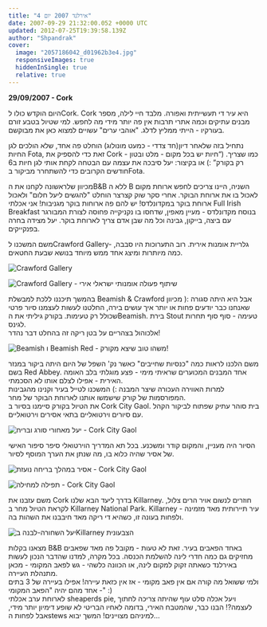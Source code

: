 ```yaml
---
title: "אירלנד 2007 יום 4"
date: 2007-09-29 21:32:00.052 +0000 UTC
updated: 2012-07-25T19:39:58.139Z
author: "Shpandrak"
cover:
  image: "2057186042_d01962b3e4.jpg"
  responsiveImages: true
  hiddenInSingle: true
  relative: true
---
```


**29/09/2007 - Cork**

היום הוקדש כולו לCork. Cork היא עיר די תעשייתית ואפורה. מלבד חיי לילה, מספר מבנים עתיקים וכמה אתרי תרבות אין פה יותר מידי מה לחפש. למי שטיול בטבע זורם בעורקיו - הייתי ממליץ לדלג. "אוהבי ערים" עשויים למצוא כאן את מבוקשם.

נתחיל בזה שלאחר דיון(חד צדדי - כמעט מונולוג) הוחלט פה אחד, שלא הולכים לגן החיות Fota, זאת כדי להספיק את Cork כמו שצריך. (“חיות יש בכל מקום - מלט ובטון - רק בקורק” :) או בקיצור: יעל סיבכה את עצמה עם הבטחה לקחת אותי לגן חיות ב6 חודשים הקרובים כדי להשתחרר מביקור בFota.

מכיוון שלראשונה לקחנו את הB&amp;B ללא ה B השניה, היינו צריכים לחפש ארוחת מקום לאכול בו את ארוחת הבוקר. אחרי סקר שוק קצרצר הוחלט "להגשים ליעל חלום" ולאכול ארוחת בוקר במקדונלדס! יש להם פה ארוחות בוקר מגניבות! אני אכלתי Full Irish Breakfast בנוסח מקדונלדס - מעיין מאפין, שדחסו בו נקניקייה פחוסה לצורת המבורגר עם ביצה, בייקון, גבינה וכל מה שבן אדם צריך לארוחת בוקר. יעל מצידה בחרה בפנקייקים.

משם המשכנו לCrawford Gallery- גלריית אומנות אירית. רוב התערוכות היו סבבה, כמה מיותרות ומיצג אחד ממש מיוחד בנושא שבעת החטאים.

![](1610174264_8393259aec.jpg "Crawford Gallery")

![](1610346844_bc83f48b34.jpg "Crawford Gallery - שיתוף פעולה אומנותי ישראלי אירי")

בהמשך תיכננו ללכת למבשלת Beamish &amp; Crawford אבל היא היתה סגורה :( מכיוון שאנחנו כבר יודעים פחות או יותר איך עושים בירה, החלטנו לעשות לעצמנו סיור פרטי שכולל רק טעימות. בקורק גיליתי את הBeamish. בירת Stout טעימה - סוף סוף תחרות לגינס.  
אלכוהול בצהריים על בטן ריקה זה בהחלט דבר נהדר!

![](2057186042_d01962b3e4.jpg "Beamish ו Beamish Red - משהו טוב שיצא מקורק!")

משם הלכנו לראות כמה "כנסיות שחייבים" כאשר נק' השפל של היום היתה ביקור במנזר בשם Red Abbey. אחד המבנים המכוערים שראיתי מימי - פצע מוגלתי בלב האומה האירית - אפילו לצלם אותו לא הסכמתי.  
למרות האווירה העכורה שיצר המבנה :) המשכנו לטייל בעיר וקנינו מהגבינות המפורסמות של קורק שישמשו אותנו לארוחת הבוקר של מחר.  
את הטיול בקורק סיימנו בסיור ב Cork City Gaol. בית סוהר עתיק שפתוח לביקור הקהל עם סיורים וירטואליים בתאי אסירים וירטואליים.

![](1611013914_d502a04ca7.jpg "יעל מאחורי סורג ובריח - Cork City Gaol")

הסיור היה מעניין, והמקום קודר ומשכנע. בכל תא המדריך הוירטואלי סיפר סיפור האישי של אסיר שהיה כלוא בו, מה שנתן את הערך המוסף לסיור.

![](1610014685_01442cb0ea.jpg "אסיר במהלך בריחה נועזת - Cork City Gaol")

![](1610785086_81195faa93.jpg "תפילה למחילה - Cork City Gaol")

משם עזבנו את Cork בדרך ליעד הבא שלנו Killarney. חוזרים לנשום אויר הרים צלול, לקראת הטיול מחר ב Killarney National Park. Killarney עיר תיירותית מאד מזמינה - ולפחות בעונה זו, כשהיא די ריקה מאד חיבבנו את השהות בה.

![](1610484033_dbea0a1ffb.jpg "יעל השחורה-לבנה בKillarney הצבעונית")

מצאנו בקלות B&amp;B באחד הפאבים בעיר. זאת לא טעות - מקובל פה מאד שפאבים מחזיקים גם כמה חדרי לינה להשלמת הכנסה. בכל מקרה, למדנו שהדבר הנכון לעשות באירלנד כשאתה זקוק למקום לינה, או הכוונה כלשהי - גש לפאב המקומי - מכאן מתנהלת העיירה.  
ולמי ששואל מה קורה אם אין פאב מקומי - אז אין כזאת עיירה! אפילו בעיירה של 3 בתים - אחד מהם יהיה "הפאב המקומי" :)  
לארוחת ערב אכלתי sheaperds pie, ויעל אכלה סלט עוף שהיתה צריכה לחתוך לעצמה?! הבנו כבר, שהמטבח האירי, בדומה לאחיו הבריטי לא שופע דימיון יותר מידי, אבל לפחות הstews למיניהם מצויינים! המשך יבוא...

